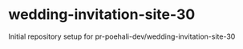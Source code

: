 # wedding-invitation-site-30

Initial repository setup for pr-poehali-dev/wedding-invitation-site-30